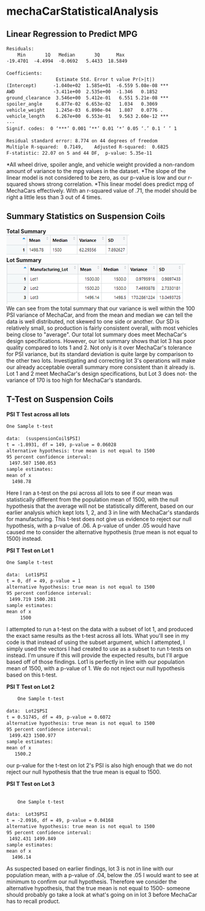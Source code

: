 # mechaCarStatisticalAnalysis
## Linear Regression to Predict MPG
 ```  
 Residuals:
     Min       1Q   Median       3Q      Max 
-19.4701  -4.4994  -0.0692   5.4433  18.5849 

Coefficients:
                   Estimate Std. Error t value Pr(>|t|)    
(Intercept)      -1.040e+02  1.585e+01  -6.559 5.08e-08 ***
AWD              -3.411e+00  2.535e+00  -1.346   0.1852    
ground_clearance  3.546e+00  5.412e-01   6.551 5.21e-08 ***
spoiler_angle     6.877e-02  6.653e-02   1.034   0.3069    
vehicle_weight    1.245e-03  6.890e-04   1.807   0.0776 .  
vehicle_length    6.267e+00  6.553e-01   9.563 2.60e-12 ***
---
Signif. codes:  0 ‘***’ 0.001 ‘**’ 0.01 ‘*’ 0.05 ‘.’ 0.1 ‘ ’ 1

Residual standard error: 8.774 on 44 degrees of freedom
Multiple R-squared:  0.7149,	Adjusted R-squared:  0.6825 
F-statistic: 22.07 on 5 and 44 DF,  p-value: 5.35e-11  
```  
*All wheel drive, spoiler angle, and vehicle weight provided a non-random amount of variance to the mpg values in the dataset.
*The slope of the linear model is not considered to be zero, as our p-value is low and our r-squared shows strong correlation.
*This linear model does predict mpg of MechaCars effectively. With an r-squared value of .71, the model should be right a little less than 3 out of 4 times.  
## Summary Statistics on Suspension Coils
**Total Summary**  
![](https://github.com/ChrisJAnderson/mechaCarStatisticalAnalysis/blob/main/Resources/TotalSummary.png)  
**Lot Summary**  
![](https://github.com/ChrisJAnderson/mechaCarStatisticalAnalysis/blob/main/Resources/LotSummary.png)  
We can see from the total summary that our variance is well within the 100 PSI variance of MechaCar, and from the mean and median we can tell the data is well distributed, not skewed to one side or another. Our SD is relatively small, so production is fairly consistent overall, with most vehicles being close to "average". Our total lot summary does meet MechaCar's design specifications.
However, our lot summary shows that lot 3 has poor quality compared to lots 1 and 2. Not only is it over MechaCar's tolerance for PSI variance, but its standard deviation is quite large by comparison to the other two lots. Investigating and correcting lot 3's operations will make our already acceptable overall summary more consistent than it already is.
Lot 1 and 2 meet MechaCar's design specifications, but Lot 3 does not- the variance of 170 is too high for MechaCar's standards.
## T-Test on Suspension Coils
**PSI T Test across all lots**
```
One Sample t-test

data:  (suspensionCoil$PSI)
t = -1.8931, df = 149, p-value = 0.06028
alternative hypothesis: true mean is not equal to 1500
95 percent confidence interval:
 1497.507 1500.053
sample estimates:
mean of x 
  1498.78 
```
Here I ran a t-test on the psi across all lots to see if our mean was statistically different from the population mean of 1500, with the null hypothesis that the average will not be statistically different, based on our earlier analysis which kept lots 1, 2, and 3 in line with MechaCar's standards for manufacturing.
This t-test does not give us evidence to reject our null hypothesis, with a p-value of .06. A p-value of under .05 would have caused me to consider the alternative hypothesis (true mean is not equal to 1500) instead.  
  
**PSI T Test on Lot 1**
```
One Sample t-test

data:  Lot1$PSI
t = 0, df = 49, p-value = 1
alternative hypothesis: true mean is not equal to 1500
95 percent confidence interval:
 1499.719 1500.281
sample estimates:
mean of x 
     1500 
```
I attempted to run a t-test on the data with a subset of lot 1, and produced the exact same results as the t-test across all lots. What you'll see in my code is that instead of using the subset argument, which I attempted, I simply used the vectors I had created to use as a subset to run t-tests on instead. I'm unsure if this will provide the expected results, but I'll argue based off of those findings. Lot1 is perfectly in line with our population mean of 1500, with a p-value of 1. We do not reject our null hypothesis based on this t-test.  
  
**PSI T Test on Lot 2**
```
	One Sample t-test

data:  Lot2$PSI
t = 0.51745, df = 49, p-value = 0.6072
alternative hypothesis: true mean is not equal to 1500
95 percent confidence interval:
 1499.423 1500.977
sample estimates:
mean of x 
   1500.2 
```
our p-value for the t-test on lot 2's PSI is also high enough that we do not reject our null hypothesis that the true mean is equal to 1500.  

**PSI T Test on Lot 3**
```

	One Sample t-test

data:  Lot3$PSI
t = -2.0916, df = 49, p-value = 0.04168
alternative hypothesis: true mean is not equal to 1500
95 percent confidence interval:
 1492.431 1499.849
sample estimates:
mean of x 
  1496.14 
```
As suspected based on earlier findings, lot 3 is not in line with our population mean, with a p-value of .04, below the .05 I would want to see at minimum to confirm our null hypothesis.
Therefore we consider the alternative hypothesis, that the true mean is not equal to 1500- someone should probably go take a look at what's going on in lot 3 before MechaCar has to recall product.
